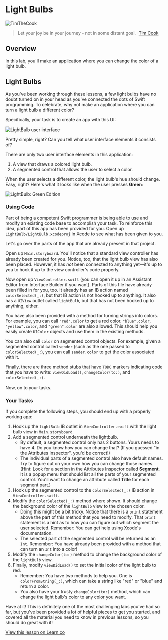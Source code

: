 # Light Bulbs

![TimTheCook](http://i.imgur.com/jSa4ACP.png?1)

> Let your joy be in your journey - not in some distant goal. -[Tim Cook](https://en.wikipedia.org/wiki/Tim_Cook)

## Overview 

In this lab, you'll make an application where you can change the color of a light bulb. 

## Light Bulbs

As you've been working through these lessons, a few light bulbs have no doubt turned on in your head as you've connected the dots of Swift programming. To celebrate, why not make an application where you can turn a light bulb a different color?

Specifically, your task is to create an app with this UI:

![LightBulb user interface](http://i.imgur.com/zydvVvj.png)

Pretty simple, right? Can you tell what user interface elements it consists of?

There are only two user interface elements in this application:

1. A view that draws a colored light bulb.
2. A segmented control that allows the user to select a color.

When the user selects a different color, the light bulb's hue should change. Easy, right? Here's what it looks like when the user presses **Green**:

![LightBulb: Green Edition](http://i.imgur.com/m5aboWl.png)

### Using Code

Part of being a competent Swift programmer is being able to use and modify an existing code base to accomplish your task. To reinforce this idea, part of this app has been provided for you. Open up `LightBulb/LightBulb.xcodeproj` in Xcode to see what has been given to you.

Let's go over the parts of the app that are already present in that project.

Open up `Main.storyboard`. You'll notice that a standard view controller has already been created for you. Notice, too, that the light bulb view has also been placed. However, it has _not_ been connected to anything yet—it's up to you to hook it up to the view controller's code properly.

Now open up `ViewController.swift` (you can open it up in an Assistant Editor from Interface Builder if you want). Parts of this file have already been filled in for you, too. It already has an IB action named `colorSelected(_:)`, but that IB action is not hooked up to anything. It also has a `UIView` outlet called `lightBulb`, but that has not been hooked up to anything, either.

You have also been provided with a method for turning strings into colors. For example, you can call `"red".color` to get a red color. `"blue".color`, `"yellow".color`, and `"green".color` are also allowed. This should help you easily create `UIColor` objects and use them in the existing methods.

You can also call `color` on segmented control objects. For example, given a segmented control called `sender` (such as the one passed to `colorSelected(_:`), you can call `sender.color` to get the color associated with it.

Finally, there are three method stubs that have `TODO` markers indicating code that _you_ have to write: `viewDidLoad()`, `changeColor(to:)`, and `colorSelected(_:)`.

Now, on to your tasks.

### Your Tasks

If you complete the following steps, you should end up with a properly working app:

1. Hook up the `lightBulb` IB outlet in `ViewController.swift` with the light bulb view in `Main.storyboard`.
2. Add a segmented control underneath the lightbulb.
	* By default, a segmented control only has 2 buttons. Yours needs to have 4. Do you know how you can change that? (If you guessed "in the Attributes Inspector", you'd be correct!)
	* The individual parts of a segmented control also have default names. Try to figure out on your own how you can change those names. (Hint: Look for a section in the Attributes Inspector called **Segment**. It is a popup menu that should list all the parts of your segmented control. You'll want to change an attribute called **Title** for each segment part.)
3. Hook up the segmented control to the `colorSelected(_:)` IB action in `ViewController.swift`.
4. Modify the `colorSelected(_:)` method where shown. It should change the background color of the `lightBulb` view to the chosen color.
	* Doing this might be a bit tricky. Notice that there is a `print` statement above the part of this method that you need to modify. That `print` statement is a hint as to how you can figure out which segment the user selected. Remember: You can get help using Xcode's documentation.
	* The selected part of the segmented control will be returned as an `Int`. Remember: You have already been provided with a method that can turn an `Int` into a color!
5. Modify the `changeColor(to:)` method to change the background color of the `lightBulb` view.
6. Finally, modify `viewDidLoad()` to set the initial color of the light bulb to red.
	* Remember: You have two methods to help you. One is `colorFromString(_:)`, which can take a string like "red" or "blue" and return a color.
	* You also have your trusty `changeColor(to:)` method, which can change the light bulb's color to any color you want.

Have at it! This is definitely one of the most challenging labs you've had so far, but you've been provided a lot of helpful pieces to get you started, and covered all the material you need to know in previous lessons, so you should do great with it!

<a href='https://learn.co/lessons/UILab01' data-visibility='hidden'>View this lesson on Learn.co</a>
